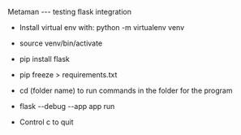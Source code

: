 Metaman --- testing flask integration 



- Install virtual env with: python -m virtualenv venv

- source venv/bin/activate

- pip install flask
  
- pip freeze > requirements.txt

- cd (folder name) to run commands in the folder for the program

- flask --debug --app app run

- Control c to quit
